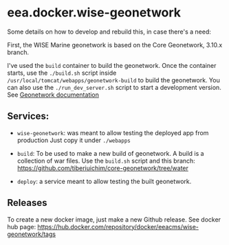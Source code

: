 # eea.docker.wise-geonetwork

Some details on how to develop and rebuild this, in case there's a need:

First, the WISE Marine geonetwork is based on the Core Geonetwork, 3.10.x
branch.

I've used the ``build`` container to build the geonetwork. Once the container
starts, use the ``./build.sh`` script inside
``/usr/local/tomcat/webapps/geonetwork-build`` to build the geonetwork. You can
also use the ``./run_dev_server.sh`` script to start a development version. See
[Geonetwork documentation](https://github.com/geonetwork/core-geonetwork/tree/master/software_development)


## Services:

- ``wise-geonetwork``: was meant to allow testing the deployed app from production
  Just copy it under ``./webapps``

- ``build``: To be used to make a new build of geonetwork. A build is a collection
  of war files. Use the ``build.sh`` script and this branch:
  https://github.com/tiberiuichim/core-geonetwork/tree/water

- ``deploy``: a service meant to allow testing the built geonetwork.


## Releases

To create a new docker image, just make a new Github release. See docker hub
page:
https://hub.docker.com/repository/docker/eeacms/wise-geonetwork/tags
